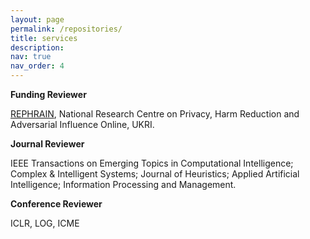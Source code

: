 ```yaml
---
layout: page
permalink: /repositories/
title: services
description: 
nav: true
nav_order: 4
---
```

**Funding Reviewer**

<a href='https://www.rephrain.ac.uk/college-of-peer-reviewers/'>REPHRAIN</a>, National Research Centre on Privacy, Harm Reduction and Adversarial Influence Online, UKRI.

**Journal Reviewer**

IEEE Transactions on Emerging Topics in Computational Intelligence; Complex & Intelligent Systems; Journal of Heuristics; Applied Artificial Intelligence; Information Processing and Management.

**Conference Reviewer**

ICLR, LOG, ICME